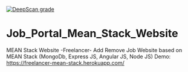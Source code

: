 [![DeepScan grade](https://deepscan.io/api/teams/10012/projects/12692/branches/199335/badge/grade.svg)](https://deepscan.io/dashboard#view=project&tid=10012&pid=12692&bid=199335)

# Job_Portal_Mean_Stack_Website
MEAN Stack Website -Freelancer- Add Remove Job Website based on MEAN Stack (MongoDb, Express JS, Angular JS, Node JS)
Demo: https://freelancer-mean-stack.herokuapp.com/
